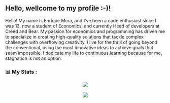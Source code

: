## Hello, wellcome to my profile :-)!

Hello! My name is Enrique Mora, and I've been a code enthusiast since I was 13, now a student of Economics, and currently Head of developers at Creed and Bear. My passion for economics and programming has driven me to specialize in creating high-quality solutions that tackle complex challenges with overflowing creativity. I live for the thrill of going beyond the conventional, using the most innovative ideas to achieve goals that seem impossible. I dedicate my life to continuous learning because for me, stagnation is not an option.

### 📊 My Stats :

<div align="center">
    <img  src="https://github-readme-stats.vercel.app/api/top-langs/?username=kython28&layout=compact&theme=react&border_radius=12"/> 
</div>
<br>
<div align="center"> 
    <img  src="https://github-readme-streak-stats.herokuapp.com?user=kython28&theme=react&border_radius=12&date_format=%5BY%20%5DM%20j"/>
</div>
